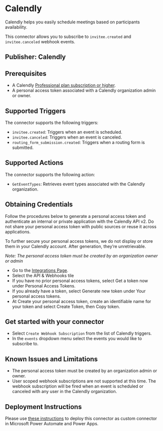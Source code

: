 # Calendly

Calendly helps you easily schedule meetings based on participants availability.

This connector allows you to subscribe to `invitee.created` and `invitee.canceled` webhook events.

## Publisher: Calendly

## Prerequisites

- A Calendly [Professional plan subscription or higher](https://calendly.com/pricing).
- A personal access token associated with a Calendly organization admin or owner.

## Supported Triggers

The connector supports the following triggers:

- `invitee.created`: Triggers when an event is scheduled.
- `invitee.canceled`: Triggers when an event is canceled.
- `routing_form_submission.created`: Triggers when a routing form is submitted.

## Supported Actions

The connector supports the following action:

- `GetEventTypes`: Retrieves event types associated with the Calendly organization.

## Obtaining Credentials

Follow the procedures below to generate a personal access token and authenticate an internal or private application with the Calendly API v2. Do not share your personal access token with public sources or reuse it across applications.

To further secure your personal access tokens, we do not display or store them in your Calendly account. After generation, they’re unretrievable.

_Note: The personal access token must be created by an organization owner or admin_

- Go to the [Integrations Page](https://calendly.com/integrations).
- Select the API & Webhooks tile
- If you have no prior personal access tokens, select Get a token now under Personal Access Tokens.
- If you already have a token, select Generate new token under Your personal access tokens.
- At Create your personal access token, create an identifiable name for your token and select Create Token, then Copy token.

## Get started with your connector

- Select `Create Webhook Subscription` from the list of Calendly triggers.
- In the `events` dropdown menu select the events you would like to subscribe to.

## Known Issues and Limitations

- The personal access token must be created by an organization admin or owner.
- User scoped webhook subscriptions are not supported at this time. The webhook subscription will be fired when an event is scheduled or canceled with any user in the Calendly organization.

## Deployment Instructions

Please use [these instructions](https://docs.microsoft.com/en-us/connectors/custom-connectors/paconn-cli) to deploy this connector as custom connector in Microsoft Power Automate and Power Apps.
